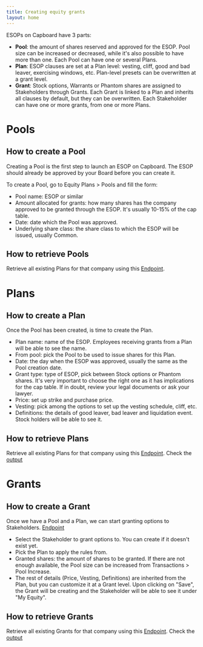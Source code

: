 ```yaml
---
title: Creating equity grants
layout: home
---
```

ESOPs on Capboard have 3 parts:

- **Pool**: the amount of shares reserved and approved for the ESOP. Pool size can be increased or decreased, while it's also possible to have more than one. Each Pool can have one or several Plans. 
- **Plan**: ESOP clauses are set at a Plan level: vesting, cliff, good and bad leaver, exercising windows, etc. Plan-level presets can be overwritten at a grant level.
- **Grant**: Stock options, Warrants or Phantom shares are assigned to Stakeholders through Grants. Each Grant is linked to a Plan and inherits all clauses by default, but they can be overwritten. Each Stakeholder can have one or more grants, from one or more Plans.

# Pools
## How to create a Pool
Creating a Pool is the first step to launch an ESOP on Capboard. The ESOP should already be approved by your Board before you can create it.

To create a Pool, go to Equity Plans > Pools and fill the form:

- Pool name: ESOP or similar
- Amount allocated for grants: how many shares has the company approved to be granted through the ESOP. It's usually 10-15% of the cap table.
- Date: date which the Pool was approved.
- Underlying share class: the share class to which the ESOP will be issued, usually Common.

## How to retrieve Pools
Retrieve all existing Plans for that company using this [Endpoint](https://www.capboard.io/api/docs#/pools/get_api_pools).

# Plans
## How to create a Plan
Once the Pool has been created, is time to create the Plan.

- Plan name: name of the ESOP. Employees receiving grants from a Plan will be able to see the name.
- From pool: pick the Pool to be used to issue shares for this Plan.
- Date: the day when the ESOP was approved, usually the same as the Pool creation date.
- Grant type: type of ESOP, pick between Stock options or Phantom shares. It's very important to choose the right one as it has implications for the cap table. If in doubt, review your legal documents or ask your lawyer. 
- Price: set up strike and purchase price.
- Vesting: pick among the options to set up the vesting schedule, cliff, etc.
- Definitions: the details of good leaver, bad leaver and liquidation event. Stock holders will be able to see it.

## How to retrieve Plans
Retrieve all existing Plans for that company using this [Endpoint](https://www.capboard.io/api/docs#/equity_plans/get_api_equity_plans). Check the [output](https://www.capboard.io/api/docs#model-EquityPlan)

# Grants
## How to create a Grant
Once we have a Pool and a Plan, we can start granting options to Stakeholders. [Endpoint](https://www.capboard.io/api/docs#/grants/post_api_grants)
- Select the Stakeholder to grant options to. You can create if it doesn't exist yet.
- Pick the Plan to apply the rules from.
-  Granted shares: the amount of shares to be granted. If there are not enough available, the Pool size can be increased from Transactions > Pool Increase.
- The rest of details (Price, Vesting, Definitions) are inherited from the Plan, but you can customize it at a Grant level.
Upon clicking on "Save", the Grant will be creating and the Stakeholder will be able to see it under "My Equity".

## How to retrieve Grants
Retrieve all existing Grants for that company using this [Endpoint](https://www.capboard.io/api/docs#/grants/get_api_grants). Check the [output](https://www.capboard.io/api/docs#model-EquityGrant)